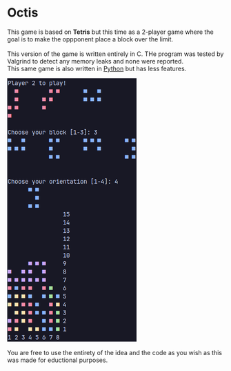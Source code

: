 # Octis

This game is based on **Tetris** but this time as a 2-player game where the goal is to make the oppponent place a block over the limit.<br>
<br>
This version of the game is written entirely in C. THe program was tested by Valgrind to detect any memory leaks and none were reported.<br>
This same game is also written in [Python](https://github.com/K0LALA/OctisTerminal) but has less features.<br>

<img src="demo.png" alt="Demo">

You are free to use the entirety of the idea and the code as you wish as this was made for eductional purposes.